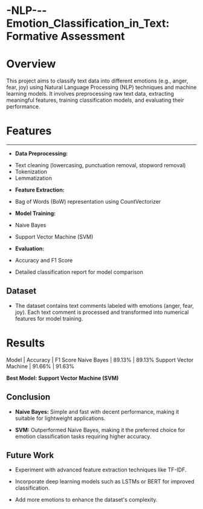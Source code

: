 # -NLP---Emotion_Classification_in_Text: Formative Assessment

# Overview

This project aims to classify text data into different emotions (e.g., anger, fear, joy) using Natural Language Processing (NLP) techniques and machine learning models. It involves preprocessing raw text data, extracting meaningful features, training classification models, and evaluating their performance.

# Features
_______

+ **Data Preprocessing:**
  
* Text cleaning (lowercasing, punctuation removal, stopword removal)
* Tokenization
* Lemmatization

+ **Feature Extraction:**
  
* Bag of Words (BoW) representation using CountVectorizer

+ **Model Training:**

* Naive Bayes
  
* Support Vector Machine (SVM)
  
+ **Evaluation:**

* Accuracy and F1 Score

* Detailed classification report for model comparison

## Dataset

* The dataset contains text comments labeled with emotions (anger, fear, joy). Each text comment is processed and transformed into numerical features for model training.

# Results

Model |	Accuracy | F1 Score
Naive Bayes |	89.13% |	89.13%
Support Vector Machine |	91.66% |	91.63%

**Best Model: Support Vector Machine (SVM)**

## Conclusion

* **Naive Bayes:**  Simple and fast with decent performance, making it suitable for lightweight applications.
  
* **SVM:**  Outperformed Naive Bayes, making it the preferred choice for emotion classification tasks requiring higher accuracy.
  
## Future Work

* Experiment with advanced feature extraction techniques like TF-IDF.
  
* Incorporate deep learning models such as LSTMs or BERT for improved classification.
  
* Add more emotions to enhance the dataset's complexity.

